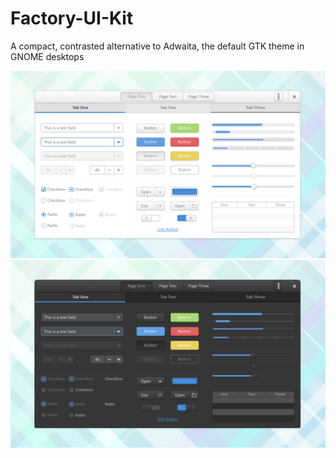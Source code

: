 # Factory-UI-Kit
A compact, contrasted alternative to Adwaita, the default GTK theme in GNOME desktops

![image](Preview/Light.jpg)
![image](Preview/Dark.jpg)